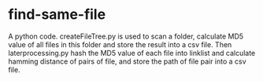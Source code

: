 # find-same-file
A python code. createFileTree.py is used to scan a folder, calculate MD5 value of all files in this folder and store the result into a csv file. Then laterprocessing.py hash the MD5 value of each file into linklist and calculate hamming distance of pairs of file, and store the path of file pair into a csv file.
